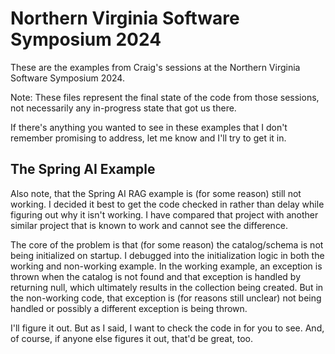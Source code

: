 Northern Virginia Software Symposium 2024
===
These are the examples from Craig's sessions at the Northern Virginia
Software Symposium 2024.

Note: These files represent the final state of the code from those sessions,
not necessarily any in-progress state that got us there.

If there's anything you wanted to see in these examples that I don't remember
promising to address, let me know and I'll try to get it in.

The Spring AI Example
---
Also note, that the Spring AI RAG example is (for some reason) still not
working. I decided it best to get the code checked in rather than delay while
figuring out why it isn't working. I have compared that project with another
similar project that is known to work and cannot see the difference.

The core of the problem is that (for some reason) the catalog/schema is not
being initialized on startup. I debugged into the initialization logic in both
the working and non-working example. In the working example, an exception is
thrown when the catalog is not found and that exception is handled by returning
null, which ultimately results in the collection being created. But in the
non-working code, that exception is (for reasons still unclear) not being handled
or possibly a different exception is being thrown.

I'll figure it out. But as I said, I want to check the code in for you to see.
And, of course, if anyone else figures it out, that'd be great, too.
